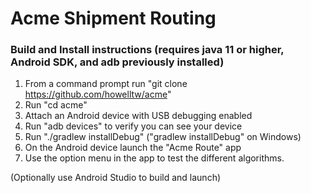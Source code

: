 # Acme Shipment Routing

### Build and Install instructions (requires java 11 or higher, Android SDK, and adb previously installed)
1. From a command prompt run "git clone https://github.com/howelltw/acme"
2. Run "cd acme"
3. Attach an Android device with USB debugging enabled
4. Run "adb devices" to verify you can see your device
5. Run "./gradlew installDebug" ("gradlew installDebug" on Windows)
6. On the Android device launch the "Acme Route" app
7. Use the option menu in the app to test the different algorithms.

(Optionally use Android Studio to build and launch)
